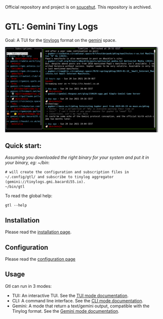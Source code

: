 Official repository and project is on [soucehut](https://git.sr.ht/~bacardi55/gtl). This repository is archived.

# GTL: Gemini Tiny Logs

Goal: A TUI for the [tinylogs](https://codeberg.org/bacardi55/gemini-tinylog-rfc/src/branch/main) format on the [gemini](gemini.circumlunar.space/) space.

![Gtl TUI screenshot](docs/images/gtl_tui_screenshot.png)

## Quick start:

*Assuming you downloaded the right binary for your system and put it in your binary, eg: ~/bin*:
```
# will create the configuration and subscription files in ~/.config/gtl/ and subscribe to tinylog aggregator (gemini://tinylogs.gmi.bacardi55.io).
~/bin/gtl
```

To read the global help:
```
gtl --help
```

## Installation

Please read the [installation page](docs/install.md).

## Configuration

Please read the [configuration page](docs/config.md)

## Usage

Gtl can run in 3 modes:
* TUI: An interactive TUI. See the [TUI mode documentation](docs/mode-tui.md).
* CLI: A command line interface. See the [CLI mode documentation](docs/mode-cli.md).
* Gemini: A mode that return a text/gemini output, compatible with the Tinylog format. See the [Gemini mode documentation](docs/mode-gemini.md).

